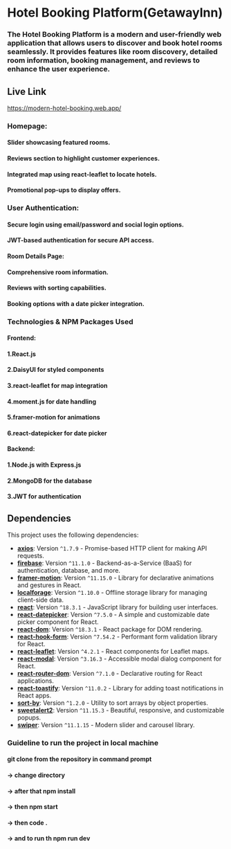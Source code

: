 # Hotel Booking Platform(GetawayInn)
### The Hotel Booking Platform is a modern and user-friendly web application that allows users to discover and book hotel rooms seamlessly. It provides features like room discovery, detailed room information, booking management, and reviews to enhance the user experience.

## Live Link
https://modern-hotel-booking.web.app/

### Homepage:

#### Slider showcasing featured rooms.

#### Reviews section to highlight customer experiences.

#### Integrated map using react-leaflet to locate hotels.

#### Promotional pop-ups to display offers.


### User Authentication:

#### Secure login using email/password and social login options.

#### JWT-based authentication for secure API access.


#### Room Details Page:

#### Comprehensive room information.

#### Reviews with sorting capabilities.

#### Booking options with a date picker integration.


### Technologies & NPM Packages Used

#### Frontend:

#### 1.React.js

#### 2.DaisyUI for styled components

#### 3.react-leaflet for map integration

#### 4.moment.js for date handling

#### 5.framer-motion for animations

#### 6.react-datepicker for date picker

#### Backend:

#### 1.Node.js with Express.js

#### 2.MongoDB for the database

#### 3.JWT for authentication

## Dependencies

This project uses the following dependencies:

- **[axios](https://github.com/axios/axios)**: Version `^1.7.9` - Promise-based HTTP client for making API requests.
- **[firebase](https://firebase.google.com/)**: Version `^11.1.0` - Backend-as-a-Service (BaaS) for authentication, database, and more.
- **[framer-motion](https://www.framer.com/motion/)**: Version `^11.15.0` - Library for declarative animations and gestures in React.
- **[localforage](https://github.com/localForage/localForage)**: Version `^1.10.0` - Offline storage library for managing client-side data.
- **[react](https://reactjs.org/)**: Version `^18.3.1` - JavaScript library for building user interfaces.
- **[react-datepicker](https://reactdatepicker.com/)**: Version `^7.5.0` - A simple and customizable date picker component for React.
- **[react-dom](https://reactjs.org/docs/react-dom.html)**: Version `^18.3.1` - React package for DOM rendering.
- **[react-hook-form](https://react-hook-form.com/)**: Version `^7.54.2` - Performant form validation library for React.
- **[react-leaflet](https://react-leaflet.js.org/)**: Version `^4.2.1` - React components for Leaflet maps.
- **[react-modal](https://github.com/reactjs/react-modal)**: Version `^3.16.3` - Accessible modal dialog component for React.
- **[react-router-dom](https://reactrouter.com/)**: Version `^7.1.0` - Declarative routing for React applications.
- **[react-toastify](https://fkhadra.github.io/react-toastify/)**: Version `^11.0.2` - Library for adding toast notifications in React apps.
- **[sort-by](https://github.com/staygrimm/sort-by)**: Version `^1.2.0` - Utility to sort arrays by object properties.
- **[sweetalert2](https://sweetalert2.github.io/)**: Version `^11.15.3` - Beautiful, responsive, and customizable popups.
- **[swiper](https://swiperjs.com/)**: Version `^11.1.15` - Modern slider and carousel library.



### Guideline to run the project in local machine
  #### git clone from the repository in command prompt
  #### -> change directory
  #### -> after that npm install
  #### -> then npm start
  #### -> then code .  
  #### -> and to run th npm run dev
  